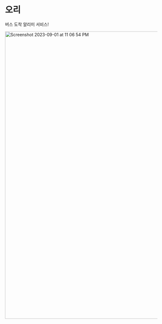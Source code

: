 # 오리
버스 도착 알리미 서비스!

<img width="948" alt="Screenshot 2023-09-01 at 11 06 54 PM" src="https://github.com/The-world-only-knows-Winner/ORI-iOS/assets/102791216/e77cb4cc-e227-409e-8002-43329eaace92">
